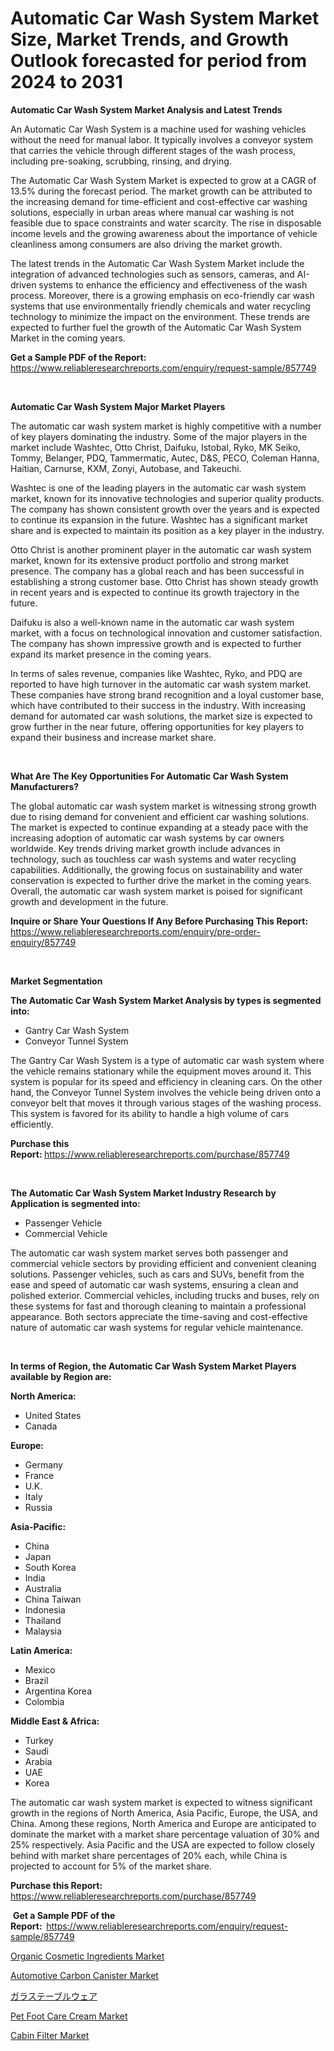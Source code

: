 <p><h1>Automatic Car Wash System Market Size, Market Trends, and Growth Outlook forecasted for period from 2024 to 2031</h1></p><p><strong>Automatic Car Wash System Market Analysis and Latest Trends</strong></p>
<p><p>An Automatic Car Wash System is a machine used for washing vehicles without the need for manual labor. It typically involves a conveyor system that carries the vehicle through different stages of the wash process, including pre-soaking, scrubbing, rinsing, and drying.</p><p>The Automatic Car Wash System Market is expected to grow at a CAGR of 13.5% during the forecast period. The market growth can be attributed to the increasing demand for time-efficient and cost-effective car washing solutions, especially in urban areas where manual car washing is not feasible due to space constraints and water scarcity. The rise in disposable income levels and the growing awareness about the importance of vehicle cleanliness among consumers are also driving the market growth.</p><p>The latest trends in the Automatic Car Wash System Market include the integration of advanced technologies such as sensors, cameras, and AI-driven systems to enhance the efficiency and effectiveness of the wash process. Moreover, there is a growing emphasis on eco-friendly car wash systems that use environmentally friendly chemicals and water recycling technology to minimize the impact on the environment. These trends are expected to further fuel the growth of the Automatic Car Wash System Market in the coming years.</p></p>
<p><strong>Get a Sample PDF of the Report:&nbsp;</strong> <a href="https://www.reliableresearchreports.com/enquiry/request-sample/857749">https://www.reliableresearchreports.com/enquiry/request-sample/857749</a></p>
<p>&nbsp;</p>
<p><strong>Automatic Car Wash System Major Market Players</strong></p>
<p><p>The automatic car wash system market is highly competitive with a number of key players dominating the industry. Some of the major players in the market include Washtec, Otto Christ, Daifuku, Istobal, Ryko, MK Seiko, Tommy, Belanger, PDQ, Tammermatic, Autec, D&S, PECO, Coleman Hanna, Haitian, Carnurse, KXM, Zonyi, Autobase, and Takeuchi.</p><p>Washtec is one of the leading players in the automatic car wash system market, known for its innovative technologies and superior quality products. The company has shown consistent growth over the years and is expected to continue its expansion in the future. Washtec has a significant market share and is expected to maintain its position as a key player in the industry.</p><p>Otto Christ is another prominent player in the automatic car wash system market, known for its extensive product portfolio and strong market presence. The company has a global reach and has been successful in establishing a strong customer base. Otto Christ has shown steady growth in recent years and is expected to continue its growth trajectory in the future.</p><p>Daifuku is also a well-known name in the automatic car wash system market, with a focus on technological innovation and customer satisfaction. The company has shown impressive growth and is expected to further expand its market presence in the coming years.</p><p>In terms of sales revenue, companies like Washtec, Ryko, and PDQ are reported to have high turnover in the automatic car wash system market. These companies have strong brand recognition and a loyal customer base, which have contributed to their success in the industry. With increasing demand for automated car wash solutions, the market size is expected to grow further in the near future, offering opportunities for key players to expand their business and increase market share.</p></p>
<p>&nbsp;</p>
<p><strong>What Are The Key Opportunities For Automatic Car Wash System Manufacturers?</strong></p>
<p><p>The global automatic car wash system market is witnessing strong growth due to rising demand for convenient and efficient car washing solutions. The market is expected to continue expanding at a steady pace with the increasing adoption of automatic car wash systems by car owners worldwide. Key trends driving market growth include advances in technology, such as touchless car wash systems and water recycling capabilities. Additionally, the growing focus on sustainability and water conservation is expected to further drive the market in the coming years. Overall, the automatic car wash system market is poised for significant growth and development in the future.</p></p>
<p><strong>Inquire or Share Your Questions If Any Before Purchasing This Report:</strong> <a href="https://www.reliableresearchreports.com/enquiry/pre-order-enquiry/857749">https://www.reliableresearchreports.com/enquiry/pre-order-enquiry/857749</a></p>
<p>&nbsp;</p>
<p><strong>Market Segmentation</strong></p>
<p><strong>The Automatic Car Wash System Market Analysis by types is segmented into:</strong></p>
<p><ul><li>Gantry Car Wash System</li><li>Conveyor Tunnel System</li></ul></p>
<p><p>The Gantry Car Wash System is a type of automatic car wash system where the vehicle remains stationary while the equipment moves around it. This system is popular for its speed and efficiency in cleaning cars. On the other hand, the Conveyor Tunnel System involves the vehicle being driven onto a conveyor belt that moves it through various stages of the washing process. This system is favored for its ability to handle a high volume of cars efficiently.</p></p>
<p><strong>Purchase this Report:&nbsp;</strong><a href="https://www.reliableresearchreports.com/purchase/857749">https://www.reliableresearchreports.com/purchase/857749</a></p>
<p>&nbsp;</p>
<p><strong>The Automatic Car Wash System Market Industry Research by Application is segmented into:</strong></p>
<p><ul><li>Passenger Vehicle</li><li>Commercial Vehicle</li></ul></p>
<p><p>The automatic car wash system market serves both passenger and commercial vehicle sectors by providing efficient and convenient cleaning solutions. Passenger vehicles, such as cars and SUVs, benefit from the ease and speed of automatic car wash systems, ensuring a clean and polished exterior. Commercial vehicles, including trucks and buses, rely on these systems for fast and thorough cleaning to maintain a professional appearance. Both sectors appreciate the time-saving and cost-effective nature of automatic car wash systems for regular vehicle maintenance.</p></p>
<p>&nbsp;</p>
<p><strong>In terms of Region, the Automatic Car Wash System Market Players available by Region are:</strong></p>
<p>
    <p> <strong> North America: </strong>
        <ul>
            <li>United States</li>
            <li>Canada</li>
        </ul>
        </p> 
    <p> <strong> Europe: </strong>
        <ul>
            <li>Germany</li>
            <li>France</li>
            <li>U.K.</li>
            <li>Italy</li>
            <li>Russia</li>
        </ul>
        </p> 
    <p> <strong> Asia-Pacific: </strong>
        <ul>
            <li>China</li>
            <li>Japan</li>
            <li>South Korea</li>
            <li>India</li>
            <li>Australia</li>
            <li>China Taiwan</li>
            <li>Indonesia</li>
            <li>Thailand</li>
            <li>Malaysia</li>
        </ul>
        </p> 
    <p> <strong> Latin America: </strong>
        <ul>
            <li>Mexico</li>
            <li>Brazil</li>
            <li>Argentina Korea</li>
            <li>Colombia</li>
        </ul>
        </p> 
    <p> <strong> Middle East & Africa: </strong>
        <ul>
            <li>Turkey</li>
            <li>Saudi</li>
            <li>Arabia</li>
            <li>UAE</li>
            <li>Korea</li>
        </ul>
    </p>
    </p>
<p><p>The automatic car wash system market is expected to witness significant growth in the regions of North America, Asia Pacific, Europe, the USA, and China. Among these regions, North America and Europe are anticipated to dominate the market with a market share percentage valuation of 30% and 25% respectively. Asia Pacific and the USA are expected to follow closely behind with market share percentages of 20% each, while China is projected to account for 5% of the market share.</p></p>
<p><strong>Purchase this Report: </strong><a href="https://www.reliableresearchreports.com/purchase/857749">https://www.reliableresearchreports.com/purchase/857749</a></p>
<p>&nbsp;<strong>Get a Sample PDF of the Report:&nbsp;&nbsp;</strong><a href="https://www.reliableresearchreports.com/enquiry/request-sample/857749">https://www.reliableresearchreports.com/enquiry/request-sample/857749</a></p>
<p><strong></strong></p>
<p><p><a href="https://issuu.com/reportprime-2/docs/organic-cosmetic-ingredients-market-size-2030.pptx">Organic Cosmetic Ingredients Market</a></p><p><a href="https://github.com/Whitneyboyettebo9kiw7yr13/Market-Research-Report-List-1/blob/main/automotive-carbon-canister-market.md">Automotive Carbon Canister Market</a></p><p><a href="https://github.com/adcxff01450218/Market-Research-Report-List-1/blob/main/7814200187842.md">ガラステーブルウェア</a></p><p><a href="https://issuu.com/reportprime-2/docs/pet-foot-care-cream-market-size-2030.pptx">Pet Foot Care Cream Market</a></p><p><a href="https://github.com/sonuprakash1/Market-Research-Report-List-1/blob/main/cabin-filter-market.md">Cabin Filter Market</a></p></p>